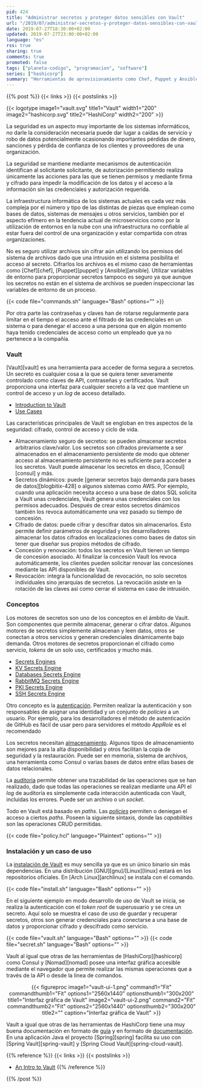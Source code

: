 ```yaml
---
pid: 424
title: "Administrar secretos y proteger datos sensibles con Vault"
url: "/2019/07/administrar-secretos-y-proteger-datos-sensibles-con-vault/"
date: 2019-07-27T18:30:00+02:00
updated: 2019-07-27T23:00:00+02:00
language: "es"
rss: true
sharing: true
comments: true
promoted: false
tags: ["planeta-codigo", "programacion", "software"]
series: ["hashicorp"]
summary: "Herramientas de aprovisionamiento como Chef, Puppet y Ansible solucionan el problema de la seguridad de los secretos de forma similar, utilizando una única clave de cifrado. Los datos cifrados están siempre a un secreto (contraseña, clave, ...) de ser descifrados y generalmente no está bien protegidos dado que en un entorno elástico cada servidor necesita disponer de este secreto para descifrar los datos. Adicionalmente el acceso a los datos cifrados no está registrado de modo que si hay una intrusión no está claro que dato ha sido accedido y por quien. Utilizar variables de entorno para proporcionar secretos tampoco es seguro, y en entornos Docker suele usarse."
---
```


{{% post %}}
{{< links >}}
{{< postslinks >}}

{{< logotype image1="vault.svg" title1="Vault" width1="200" image2="hashicorp.svg" title2="HashiCorp" width2="200" >}}

La seguridad es un aspecto muy importante de los sistemas informáticos, no darle la consideración necesaria puede dar lugar a caídas de servicio y robo de datos potencialmente ocasionando importantes pérdidas de dinero, sanciones y pérdida de confianza de los clientes y proveedores de una organización.

La seguridad se mantiene mediante mecanismos de autenticación identifican al solicitante solicitante, de autorización permitiendo realiza únicamente las acciones para las que se tienen permisos y mediante firma y cifrado para impedir la modificación de los datos y el acceso a la información sin las credenciales y autorización requerida. 

La infraestructura informática de los sistemas actuales es cada vez más compleja por el número y tipo de las distintas de piezas que emplean como bases de datos, sistemas de mensajes u otros servicios, también por el aspecto efímero en la tendencia actual de microservicios como por la utilización de entornos en la nube con una infraestructura no confiable al estar fuera del control de una organización y estar compartida con otras organizaciones.

No es seguro utilizar archivos sin cifrar aún utilizando los permisos del sistema de archivos dado que una intrusión en el sistema posibilita el acceso al secreto. Cifrarlos los archivos es el mismo caso de herramientas como [Chef][chef], [Puppet][puppet] y [Ansible][ansible]. Utilizar variables de entorno para proporcionar secretos tampoco es seguro ya que aunque los secretos no están en el sistema de archivos se pueden inspeccionar las variables de entorno de un proceso.

{{< code file="commands.sh" language="Bash" options="" >}}

Por otra parte las contraseñas y claves han de rotarse regularmente para limitar en el tiempo el acceso ante el filtrado de las credenciales en un sistema o para denegar el acceso a una persona que en algún momento haya tenido credenciales de acceso como un empleado que ya no pertenece a la compañía.

### Vault

[Vault][vault] es una herramienta para acceder de forma segura a secretos. Un secreto es cualquier cosa a la que se quiera tener severamente controlado como claves de API, contraseñas y certificados. Vault proporciona una interfaz para cualquier secreto a la vez que mantiene un control de acceso y un _log_ de acceso detallado.

* [Introduction to Vault](https://www.vaultproject.io/docs/what-is-vault/index.html)
* [Use Cases](https://www.vaultproject.io/docs/use-cases/index.html)

Las características principales de Vault se engloban en tres aspectos de la seguridad: cifrado, control de acceso y ciclo de vida.

* Almacenamiento seguro de secretos: se pueden almacenar secretos arbitrarios clave/valor. Los secretos son cifrados previamente a ser almacenados en el almacenamiento persistente de modo que obtener acceso al almacenamiento persistente no es suficiente para acceder a los secretos. Vault puede almacenar los secretos en disco, [Consul][consul] y más.
* Secretos dinámicos: puede [generar secretos bajo demanda para bases de datos][blogbitix-428] o algunos sistemas como AWS. Por ejemplo, cuando una aplicación necesita acceso a una base de datos SQL solicita a Vault unas credenciales, Vault genera unas credenciales con los permisos adecuados. Después de crear estos secretos dinámicos también los revoca automáticamente una vez pasado su tiempo de concesión.
* Cifrado de datos: puede cifrar y descifrar datos sin almacenarlos. Esto permite definir parámetros de seguridad y los desarrolladores almacenar los datos cifrados en localizaciones como bases de datos sin tener que diseñar sus propios métodos de cifrado.
* Concesión y renovación: todos los secretos en Vault tienen un tiempo de concesión asociado. Al finalizar la concesión Vault los revoca automáticamente, los clientes pueden solicitar renovar las concesiones mediante las API disponibles de Vault.
* Revocación: integra la funcionalidad de revocación, no solo secretos individuales sino jerarquías de secretos. La revocación asiste en la rotación de las claves así como cerrar el sistema en caso de intrusión.

### Conceptos

Los motores de secretos son uno de los conceptos en el ámbito de Vault. Son componentes que permite almacenar, generar o cifrar datos. Algunos motores de secretos simplemente almacenan y leen datos, otros se conectan a otros servicios y generan credenciales dinámicamente bajo demanda. Otros motores de secretos proporcionan el cifrado como servicio, _tokens_ de un solo uso, certificados y mucho más.

* [Secrets Engines](https://www.vaultproject.io/api/secret/index.html)
* [KV Secrets Engine](https://www.vaultproject.io/docs/secrets/kv/index.html)
* [Databases Secrets Engine](https://www.vaultproject.io/docs/secrets/databases/index.html)
* [RabbitMQ Secrets Engine](https://www.vaultproject.io/docs/secrets/rabbitmq/index.html)
* [PKI Secrets Engine](https://www.vaultproject.io/docs/secrets/pki/index.html)
* [SSH Secrets Engine](https://www.vaultproject.io/docs/secrets/ssh/index.html)

Otro concepto es la [autenticación](https://www.vaultproject.io/docs/auth/index.html). Permiten realizar la autenticación y son responsables de asignar una identidad y un conjunto de _policies_ a un usuario. Por ejemplo, para los desarrolladores el método de autenticación de GitHub es fácil de usar pero para servidores el método _AppRole_ es el recomendado

Los secretos necesitan [almacenamiento](https://www.vaultproject.io/docs/configuration/storage/index.html). Algunos tipos de almacenamiento son mejores para la alta disponibilidad y otros facilitan la copia de seguridad y la restauración. Puede ser en memoria, sistema de archivos, una herramienta como Consul o varias bases de datos entre ellas bases de datos relacionales.

La [auditoria]((https://www.vaultproject.io/docs/audit/index.html)) permite obtener una trazabilidad de las operaciones que se han realizado, dado que todas las operaciones se realizan mediante una API el _log_ de auditoría es simplemente cada interacción autenticada con Vault, incluidas los errores. Puede ser un archivo o un _socket_.

Todo en Vault está basado en _paths_. Las [_policies_]((https://www.vaultproject.io/docs/concepts/policies.html)) permiten o deniegan el acceso a ciertos _paths_.  Poseen la siguiente sintaxis, donde las _capabilities_ son las operaciones CRUD permitidas.

{{< code file="policy.hcl" language="Plaintext" options="" >}}

### Instalación y un caso de uso

La [instalación de Vault](https://www.vaultproject.io/docs/install/index.html) es muy sencilla ya que es un único binario sin más dependencias. En una distribución [GNU][gnu]/[Linux][linux] estará en los repositorios oficiales. En [Arch Linux][archlinux] se instala con el comando.

{{< code file="install.sh" language="Bash" options="" >}}

En el siguiente ejemplo en modo desarrollo de uso de Vault se inicia, se realiza la autenticación con el _token_ _root_ de superusuario y se crea un secreto. Aquí solo se muestra el caso de uso de guardar y recuperar secretos, otros son generar credenciales para conectarse a una base de datos y proporcionar cifrado y descifrado como servicio.

{{< code file="vault.sh" language="Bash" options="" >}}
{{< code file="secret.sh" language="Bash" options="" >}}

Vault al igual que otras de las herramientas de [HashiCorp][hashicorp] como Consul y [Nomad][nomad] posee una interfaz gráfica accesible mediante el navegador que permite realizar las mismas operaciones que a través de la API o desde la linea de comandos.

<div class="media" style="text-align: center;">
    {{< figureproc
        image1="vault-ui-1.png" command1="Fit" commandthumb1="Fit" options1="2560x1440" optionsthumb1="300x200" title1="Interfaz gráfica de Vault"
        image2="vault-ui-2.png" command2="Fit" commandthumb2="Fit" options2="2560x1440" optionsthumb2="300x200" title2=""
        caption="Interfaz gráfica de Vault" >}}
</div>

Vault a igual que otras de las herramientas de HashiCorp tiene una muy buena documentación en formato de [guía](https://learn.hashicorp.com/vault) y en formato de [documentación](https://www.vaultproject.io/docs/). En una aplicación Java el proyecto [Spring][spring] facilita su uso con [Spring Vault][spring-vault] y [Spring Cloud Vault][spring-cloud-vault].

{{% reference %}}
{{< links >}}
{{< postslinks >}}
* [An Intro to Vault](https://www.baeldung.com/vault)
{{% /reference %}}

{{% /post %}}
